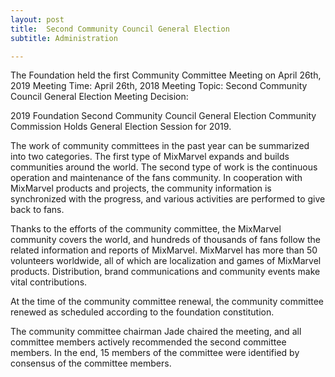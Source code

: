 ```yaml
---
layout: post
title:  Second Community Council General Election
subtitle: Administration

---
```


The Foundation held the first Community Committee Meeting on April 26th, 2019
Meeting Time: April 26th, 2018 
Meeting Topic: Second Community Council General Election
Meeting Decision: 

2019 Foundation Second Community Council General Election Community Commission Holds General Election Session for 2019.

The work of community committees in the past year can be summarized into two categories. The first type of MixMarvel expands and builds communities around the world. The second type of work is the continuous operation and maintenance of the fans community. In cooperation with MixMarvel products and projects, the community information is synchronized with the progress, and various activities are performed to give back to fans.



 Thanks to the efforts of the community committee, the MixMarvel community covers the world, and hundreds of thousands of fans follow the related information and reports of MixMarvel. MixMarvel has more than 50 volunteers worldwide, all of which are localization and games of MixMarvel products. Distribution, brand communications and community events make vital contributions.



 At the time of the community committee renewal, the community committee renewed as scheduled according to the foundation constitution. 

The community committee chairman Jade chaired the meeting, and all committee members actively recommended the second committee members. In the end, 15 members of the committee were identified by consensus of the committee members.


